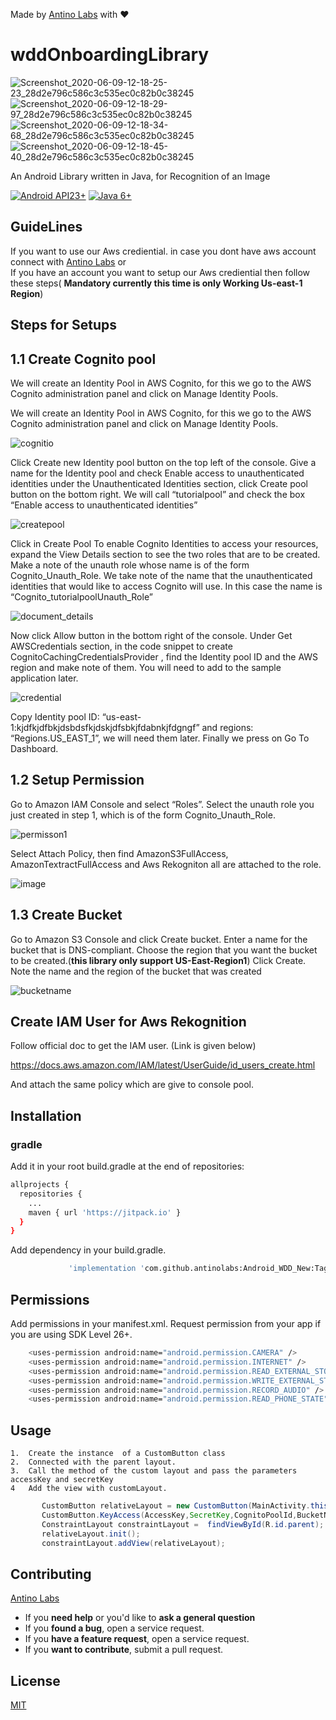 Made by [Antino Labs](https://www.antino.io/) with ❤️


# wddOnboardingLibrary
![Screenshot_2020-06-09-12-18-25-23_28d2e796c586c3c535ec0c82b0c38245](https://user-images.githubusercontent.com/51435895/84117013-82643e00-aa4e-11ea-8b20-772366fdaf7f.jpg)  ![Screenshot_2020-06-09-12-18-29-97_28d2e796c586c3c535ec0c82b0c38245](https://user-images.githubusercontent.com/51435895/84117535-4bdaf300-aa4f-11ea-936f-62bf72bae6ef.jpg)  ![Screenshot_2020-06-09-12-18-34-68_28d2e796c586c3c535ec0c82b0c38245](https://user-images.githubusercontent.com/51435895/84118436-a032a280-aa50-11ea-832d-3f9aa2dfe9f2.jpg)    ![Screenshot_2020-06-09-12-18-45-40_28d2e796c586c3c535ec0c82b0c38245](https://user-images.githubusercontent.com/51435895/84118066-197dc580-aa50-11ea-9a25-481e10018330.jpg)


An Android Library written in Java, for Recognition of an Image 

[![Android API23+](https://img.shields.io/badge/Android-API_23+-green.svg)]()
  [![Java 6+](https://img.shields.io/badge/Java-6+-red.svg)]()
  
  
  
  ## GuideLines 
  If you want to use our Aws crediential. in case you dont have aws account connect with [Antino Labs](https://www.antino.io/)
  							or						
  If you have an account you want to setup our Aws crediential then follow these steps( **Mandatory currently this time is only Working Us-east-1 Region**)
  
  ## Steps for Setups
  
  ## 1.1 Create Cognito pool
  
   We will create an Identity Pool in AWS Cognito, for this we go to the AWS Cognito administration panel and click on Manage     Identity Pools.
  
 We will create an Identity Pool in AWS Cognito, for this we go to the AWS Cognito administration panel and click on Manage Identity Pools.
 
 ![cognitio](https://user-images.githubusercontent.com/51435895/84233522-1cd88600-ab10-11ea-8acb-fb1a57c77bfa.png)
 
 
 Click Create new Identity pool button on the top left of the console.
Give a name for the Identity pool and check Enable access to unauthenticated identities under the Unauthenticated Identities section, click Create pool button on the bottom right.
We will call “tutorialpool” and check the box “Enable access to unauthenticated identities”

![createpool](https://user-images.githubusercontent.com/51435895/84233732-86589480-ab10-11ea-961b-9df5d7e8254c.png)

Click in Create Pool
To enable Cognito Identities to access your resources, expand the View Details section to see the two roles that are to be created. Make a note of the unauth role whose name is of the form Cognito_<IdentityPoolName>Unauth_Role.
We take note of the name that the unauthenticated identities that would like to access Cognito will use. In this case the name is “Cognito_tutorialpoolUnauth_Role”
	
![document_details](https://user-images.githubusercontent.com/51435895/84233917-e9e2c200-ab10-11ea-8acc-5f897a1aa455.png)

Now click Allow button in the bottom right of the console.
Under Get AWSCredentials section, in the code snippet to create CognitoCachingCredentialsProvider , find the Identity pool ID and the AWS region and make note of them. You will need to add to the sample application later.

![credential](https://user-images.githubusercontent.com/51435895/84234093-35956b80-ab11-11ea-8faf-7db1585c0e81.png)

Copy Identity pool ID: “us-east-1:kjdfkjdfbkjdsbdsfkjdskjdfsbkjfdabnkjfdgngf”
and regions: “Regions.US_EAST_1”, we will need them later. Finally we press on Go To Dashboard.

## 1.2 Setup Permission

Go to Amazon IAM Console and select “Roles”.
Select the unauth role you just created in step 1, which is of the form Cognito_<IdentityPoolName>Unauth_Role.

![permisson1](https://user-images.githubusercontent.com/51435895/84234417-d552f980-ab11-11ea-955a-1adedc1f61cb.png)

Select Attach Policy, then find AmazonS3FullAccess, AmazonTextractFullAccess and Aws Rekogniton all are attached to the role.

![image](https://user-images.githubusercontent.com/51435895/84234707-4db9ba80-ab12-11ea-82ce-37d24e23ceaf.png)

## 1.3 Create Bucket

Go to Amazon S3 Console and click Create bucket.
Enter a name for the bucket that is DNS-compliant.
Choose the region that you want the bucket to be created.(**this library only support US-East-Region1**)
Click Create. Note the name and the region of the bucket that was created

![bucketname](https://user-images.githubusercontent.com/51435895/84235217-18fa3300-ab13-11ea-86e7-9d0106e2629b.png)

## Create IAM User for Aws Rekognition

Follow official doc to get the IAM user. (Link is given below)

https://docs.aws.amazon.com/IAM/latest/UserGuide/id_users_create.html 

And attach the same policy which are give to console pool.

## Installation

### gradle

Add it in your root build.gradle at the end of repositories:

```bash
allprojects {
  repositories {
	...
	maven { url 'https://jitpack.io' }
  }
}
```

Add dependency in your build.gradle.

```bash
	         'implementation 'com.github.antinolabs:Android_WDD_New:Tag'
```

## Permissions
Add permissions in your manifest.xml. Request permission from your app if you are using SDK Level 26+.

```bash
    <uses-permission android:name="android.permission.CAMERA" />
    <uses-permission android:name="android.permission.INTERNET" />
    <uses-permission android:name="android.permission.READ_EXTERNAL_STORAGE" />
    <uses-permission android:name="android.permission.WRITE_EXTERNAL_STORAGE" />
    <uses-permission android:name="android.permission.RECORD_AUDIO" />
    <uses-permission android:name="android.permission.READ_PHONE_STATE" />
```

## Usage

	1.  Create the instance  of a CustomButton class
	2.  Connected with the parent layout.
	3.  Call the method of the custom layout and pass the parameters accessKey and secretKey
	4   Add the view with customLayout.

```java
       CustomButton relativeLayout = new CustomButton(MainActivity.this);
       CustomButton.KeyAccess(AccessKey,SecretKey,CognitoPoolId,BucketName);
       ConstraintLayout constraintLayout =  findViewById(R.id.parent);
       relativeLayout.init();
       constraintLayout.addView(relativeLayout);
 ```
 
 ## Contributing
 [Antino Labs](https://www.antino.io/)
- If you **need help** or you'd like to **ask a general question**
- If you **found a bug**, open a service request.
- If you **have a feature request**, open a service request.
- If you **want to contribute**, submit a pull request.
 
 ## License
[MIT](https://choosealicense.com/licenses/mit/)
